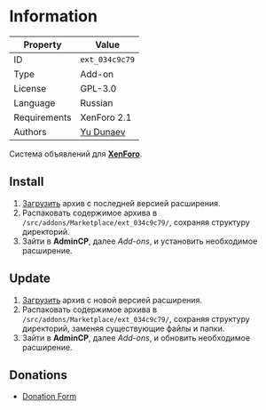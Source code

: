 # Information

| Property     | Value                                              |
| ------------ | -------------------------------------------------- |
| ID           | `ext_034c9c79`                                     |
| Type         | Add-on                                             |
| License      | GPL-3.0                                            |
| Language     | Russian                                            |
| Requirements | XenForo 2.1                                        |
| Authors      | [Yu Dunaev](mailto:dun43v@gmail.com)               |

Система объявлений для [**XenForo**](https://xenforo.com).

## Install

1. [Загрузить](https://github.com/marketplace-xenforo/xenforo-ext-notices/tags) архив с последней версией расширения.
2. Распаковать содержимое архива в `/src/addons/Marketplace/ext_034c9c79/`, сохраняя структуру директорий.
3. Зайти в **AdminCP**, далее *Add-ons*, и установить необходимое расширение.

## Update

1. [Загрузить](https://github.com/marketplace-xenforo/xenforo-ext-notices/tags) архив с новой версией расширения.
2. Распаковать содержимое архива в `/src/addons/Marketplace/ext_034c9c79/`, сохраняя структуру директорий, заменяя существующие файлы и папки.
3. Зайти в **AdminCP**, далее *Add-ons*, и обновить необходимое расширение.

## Donations

- [Donation Form](https://donation-form.github.io/)
